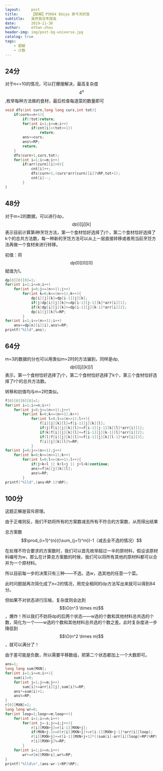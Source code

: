 ```yaml
---
layout:     post
title:      【题解】P5664 Emiya 家今天的饭
subtitle:   虽然我没考提高
date:       2019-11-30
author:     ethan-zhou
header-img: img/post-bg-universe.jpg
catalog: true
tags:
    - 题解
    - 计数
---
```


## 24分

对于n<=10的情况，可以打爆搜解决，最高复杂度$$4^n$$,枚举每种方法做的食材，最后检查每道菜的数量即可

```cpp
void dfs(int curn,long long curs,int tot){
    if(curn==n+1){
        if(!tot)return;
        for(int i=1;i<=m;i++)
            if(cnt[i]>(tot>>1))
                return;
        ans+=curs;
		ans%=RP;
        return;
    }
    dfs(curn+1,curs,tot);
    for(int i=1;i<=m;i++)
        if(arr[curn][i]>0){
            cnt[i]++;
            dfs(curn+1,(curs*arr[curn][i])%RP,tot+1);
            cnt[i]--;
        }
}
```

## 48分

对于m=2的数据，可以进行dp，$$dp[i][j][k]$$表示目前计算第i种烹饪方法，第一个食材恰好选择了j个，第二个食材恰好选择了k个的总共方法数，每一种新的烹饪方法可以从上一层直接转移或者用当前烹饪方法再做一个食材来进行转移。

初值：将$$dp[0][0][0]$$赋值为1。

```cpp
dp[0][0][0]=1;
for(int i=1;i<=n;i++)
    for(int j=0;j<=(n>>1);j++)
        for(int k=0;k<=(n>>1);k++){
            dp[i][j][k]=dp[i-1][j][k];
            if(j)dp[i][j][k]+=dp[i-1][j-1][k]*arr[i][1];
            if(k)dp[i][j][k]+=dp[i-1][j][k-1]*arr[i][2];
            dp[i][j][k]%=RP;
        }
for(int i=1;i<=(n>>1);i++)
    ans+=dp[n][i][i],ans%=RP;
printf("%lld",ans);
```

## 64分

m=3的数据的分也可以用类似m=2时的方法骗到，同样是dp,$$dp[i][j][k][l]$$表示，第一个食材恰好选择了j个，第二个食材恰好选择了k个，第三个食材恰好选择了l个的总共方法数。

转移和初值均与m=2时类似。

```cpp
f[0][0][0][0]=1;
for(int i=1;i<=n;i++)
    for(int j=0;j<=(n>>1);j++)
        for(int k=0;k<=(n>>1);k++)
            for(int l=0;l<=(n>>1);l++){
                f[i][j][k][l]=f[i-1][j][k][l];
                if(j)f[i][j][k][l]+=f[i-1][j-1][k][l]*arr[i][1];
                if(k)f[i][j][k][l]+=f[i-1][j][k-1][l]*arr[i][2];
                if(l)f[i][j][k][l]+=f[i-1][j][k][l-1]*arr[i][3];
                f[i][j][k][l]%=RP;
            }
for(int j=0;j<=(n>>1);j++)
    for(int k=0;k<=(n>>1);k++)
        for(int l=0;l<=(n>>1);l++){
            if(j+k<l || k+l<j || j+l<k)continue;
            ans+=f[n][j][k][l];
            ans%=RP;
        }
printf("%lld",(ans+RP-1)%RP);
```

## 100分

这题正解是容斥原理。

由于正难则反，我们不妨将所有的方案数减去所有不符合的方案数，从而得出结果

总方案数$$\prod_{i=1}^{n}({\sum_{j=1}^m})-1（减去全不选的情况）$$

在处理不符合要求的方案数时，我们可以首先枚举超过一半的原材料，假设该原材料编号为w，那么在计算总方案数的时候，我们可以将所有其他的原材料都可以合并为一个原材料。

所以目前每一步的决策只有三种——不选，选w，选其他的任意一个菜。

此时问题就再次简化成了n=2的情况，用完全相同的dp方法写出来就可以得到84分。

但如果不对状态进行压缩，复杂度则会达到$$\O(n^3 \times m)$$，爆炸！所以我们不妨将dp的后两个状态——w选的个数和其他材料总共选的个数，简化为一个——w选的个数和其他材料总共选的个数之差。此时复杂度进一步降低到$$\O(n^2 \times m)$$，就可以满分了！

由于差可能是负数，所以需要平移数组，把第二个状态都加上一个大数即可。

```cpp
ans=1;
long long sum[MXN];
for(int i=1;i<=n;i++){
    sum[i]=0;
    for(int j=1;j<=m;j++)
        sum[i]+=arr[i][j],sum[i]%=RP;
    ans*=sum[i]+1;
    ans%=RP;
}
r[0][MXN]=1;
long long wr=0;
for(int loop=1;loop<=m;loop++){
    for(int i=1;i<=n;i++)
        for(int j=-i;j<=i;j++){
            r[i][MXN+j]=r[i-1][MXN+j];
            if(MXN+j-1>=0)r[i][MXN+j]+=r[i-1][MXN+j-1]*arr[i][loop];
            r[i][MXN+j]+=r[i-1][MXN+j+1]*((sum[i]-arr[i][loop]+RP)%RP);
            r[i][MXN+j]%=RP;
        }
    for(int i=1;i<=n;i++)
        wr+=r[n][MXN+i],wr%=RP;
}
printf("%lld\n",(ans-wr-1+RP)%RP);
```

